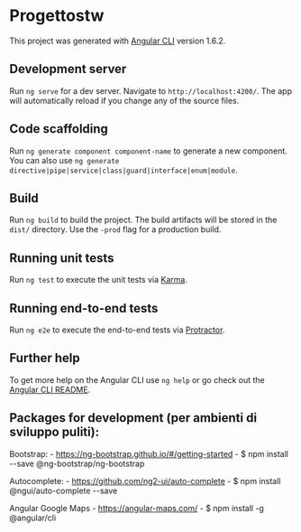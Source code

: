 # Progettostw

This project was generated with [Angular CLI](https://github.com/angular/angular-cli) version 1.6.2.

## Development server

Run `ng serve` for a dev server. Navigate to `http://localhost:4200/`. The app will automatically reload if you change any of the source files.

## Code scaffolding

Run `ng generate component component-name` to generate a new component. You can also use `ng generate directive|pipe|service|class|guard|interface|enum|module`.

## Build

Run `ng build` to build the project. The build artifacts will be stored in the `dist/` directory. Use the `-prod` flag for a production build.

## Running unit tests

Run `ng test` to execute the unit tests via [Karma](https://karma-runner.github.io).

## Running end-to-end tests

Run `ng e2e` to execute the end-to-end tests via [Protractor](http://www.protractortest.org/).

## Further help

To get more help on the Angular CLI use `ng help` or go check out the [Angular CLI README](https://github.com/angular/angular-cli/blob/master/README.md).

## Packages for development (per ambienti di sviluppo puliti): 

Bootstrap:
    - https://ng-bootstrap.github.io/#/getting-started
    - $ npm install --save @ng-bootstrap/ng-bootstrap

Autocomplete: 
    - https://github.com/ng2-ui/auto-complete
    - $ npm install @ngui/auto-complete --save

Angular Google Maps
    - https://angular-maps.com/
    - $ npm install -g @angular/cli